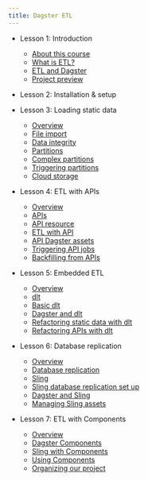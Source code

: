 ```yaml
---
title: Dagster ETL
---
```


- Lesson 1: Introduction
  - [About this course](/dagster-etl/lesson-1/0-about-this-course)
  - [What is ETL?](/dagster-etl/lesson-1/1-what-is-etl)
  - [ETL and Dagster](/dagster-etl/lesson-1/2-etl-and-dagster)
  - [Project preview](/dagster-etl/lesson-1/3-project-preview)

- Lesson 2: Installation & setup

- Lesson 3: Loading static data
  - [Overview](/dagster-etl/lesson-3/0-overview)
  - [File import](/dagster-etl/lesson-3/1-file-import)
  - [Data integrity](/dagster-etl/lesson-3/2-data-integrity)
  - [Partitions](/dagster-etl/lesson-3/3-partitions)
  - [Complex partitions](/dagster-etl/lesson-3/4-complex-partitions)
  - [Triggering partitions](/dagster-etl/lesson-3/5-triggering-partitions)
  - [Cloud storage](/dagster-etl/lesson-3/6-cloud-storage)

- Lesson 4: ETL with APIs
  - [Overview](/dagster-etl/lesson-4/0-overview)
  - [APIs](/dagster-etl/lesson-4/1-apis)
  - [API resource](/dagster-etl/lesson-4/2-api-resource)
  - [ETL with API](/dagster-etl/lesson-4/3-etl-with-api)
  - [API Dagster assets](/dagster-etl/lesson-4/4-api-dagster-assets)
  - [Triggering API jobs](/dagster-etl/lesson-4/5-triggering-api-jobs)
  - [Backfilling from APIs](/dagster-etl/lesson-4/6-backfilling-from-apis)

- Lesson 5: Embedded ETL
  - [Overview](/dagster-etl/lesson-5/0-overview)
  - [dlt](/dagster-etl/lesson-5/1-dlt)
  - [Basic dlt](/dagster-etl/lesson-5/2-basic-dlt)
  - [Dagster and dlt](/dagster-etl/lesson-5/3-dagster-and-dlt)
  - [Refactoring static data with dlt](/dagster-etl/lesson-5/4-refactoring-static-data-with-dlt)
  - [Refactoring APIs with dlt](/dagster-etl/lesson-5/5-refactoring-apis-with-dlt)

- Lesson 6: Database replication
  - [Overview](/dagster-etl/lesson-6/0-overview)
  - [Database replication](/dagster-etl/lesson-6/1-database-replication)
  - [Sling](/dagster-etl/lesson-6/2-sling)
  - [Sling database replication set up](/dagster-etl/lesson-6/3-sling-database-repication-set-up)
  - [Dagster and Sling](/dagster-etl/lesson-6/4-dagster-and-sling)
  - [Managing Sling assets](/dagster-etl/lesson-6/5-managing-sling-assets)

- Lesson 7: ETL with Components
  - [Overview](/dagster-etl/lesson-7/0-overview)
  - [Dagster Components](/dagster-etl/lesson-7/1-dagster-components)
  - [Sling with Components](/dagster-etl/lesson-7/2-sling-with-components)
  - [Using Components](/dagster-etl/lesson-7/3-using-components)
  - [Organizing our project](/dagster-etl/lesson-7/4-organizing-our-project)